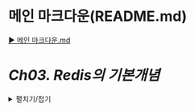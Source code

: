 # 메인 마크다운(README.md)
[▶ 메인 마크다운.md](README.md)

# *Ch03. Redis의 기본개념*
<details>
<summary>펼치기/접기</summary>

## 01. Redis 기본 설명(개념, 장점, 단점, 목적)

<details>
<summary>펼치기/접기</summary>

### Redis

`Re`mote `Di`*ctionary `S`torage  
Redis : memory 기반의 data 저장소 → 휘발성


- Disk가 아닌 Memory에 데이터를 저장
- Single Thread (CPU Thread 1개 사용)
- 초당 5만 ~ 25만 Request 실행가능  
key-value 형식으로 데이터 저장

### 장점 : Read/Write 속도

- Hardware 차이에서 오는 기본적인 performance gap
  HDD, SSD, RAM 등 여러 종류의 Hardware에 따라 속도가 확연히 차이난다.
- 다양한 type의 아키텍처를 지원한다. (Single, Master-Slave, Sentinel, Cluster)
  Sentinel: 마스터 슬레이브에서 발생될 수 있는 High Availability를 구현하기 위해 마스터의 이동이나 조정에 대한  
  역할을 수행하는 노드를 따로 두어 좀더 안정적인 레디스 운영을 가능하도록 만드는 구조
  Cluster : 복수개의 Master, 복수개의 Replica를 둬서 클러스터로 구성하여 재난이나 안전, 자체 하드웨어의 문제로 인해  
  Redis 서비스가 중단되지 않도록 하는 구조
- Partitioning
  데이터를 저장 할 경우 통으로 저장하는것이 아니라 여러 노드에 분산되서 데이터를 액세스하거나  
  그다음 데이터를 넣을 때도 파티셔닝 룰에 따라 분산되게 된다.
- Popular
  지원하는 라이브러리 같은 것들이 굉장히 다양(C#, Java, Python 등 그외 레어한 언어들에 대해서도)하며,  
  어떤 이유로 개발을 하다가 막히거나 에러를 발견 한 부분들에 대해서도 여러 조언이나 개선을 위한 방법들,  
  Recommendation 들을 비교적 편하게 찾아볼 수 있다.
- 
### 단점 : 휘발성

- `AOF, RDB Snapshot을 통해 Disk에 저장하여 휘발성 문제를 해소`  
  (램에 저장되어 있는 데이터들을 주기적으로 사용자가 선택한 룰에 따라 디스크에 저장하게 된다.)
- `Single Thread`  
  (데이터 정합성을 위함)
- `Memory Fragmentation`  
  Read/Write를 반복 하면서 메모리 자체에 완벽하게 들어가 있는 만큼만 사용되는게 아니다.    
  이미 데이터가 없는데도 사용하고 있다고 인식할 수 있다.  
  실제 가진 데이터보다 덜 이용하게 되거나 데이터가 있는데 없다고 인식되어 데이터가 저장되지 않는 등의 장애가 있음.
- `Big Size Data에 적합하지 않다`  
  휘발성이라는 문제를 해결하기 위해서 메모리로부터 데이터를 읽어들어 들이거나 변경된 부분에 대해 디스크에 Write하게 되는데  
  데이터가 너무 많이 들어가 있게 되면 디스크에 쓰는 시간이 굉장히 오래걸린다.  
  디스크 쓰는 시간이 너무 오래 걸리게 돼 버리면 리플리케이션과 싱크가 맞지 않는 경우가 생길 수 있고,  
  그 자체의 역할로 인해서 다른 요청들이 대기를 하고있는 상황이 있을 수 있다.  
  따라서 디스크 사용량을 줄이기 위해 다양한 옵션들을 설정하기도 한다.  
  램 용량을 많이 늘려 캐싱 용도가 아닌 데이터들도 저장해서 사용하면 안되냐 라고 할 수 있지만 너무 많은 데이터를 넣는 것은 적합하지 않다.

### 목적 : Caching

#### 캐싱이란?
자주 반복되는 자주 사용되고 빠르게 응답해야 되는 것들에 대한 준비를 미리 하는것.  
실제 원본에 가지 않아도 미리 임시적으로 갖고 있는 빠르고 효율성 높은 자원으로, 캐싱 구현시 사용자에게 좀 더  빠른 응답을 줄 수 있다.

- **클라이언트**    
  HTTP 캐시 헤더, 브라우저
- **DNS**  
  DNS 서버
- **웹**  
  HTTP 캐시 헤더, CDN, 역방향 프록시, 웹 액셀러레이터, 키-값 스토어
- **앱**  
  키-값 데이터 스토어, 로컬 캐시
- **데이터베이스**  
  데이터베이스 버퍼, 키-값 데이터 스토어

위와 같이 굉장히 다양한 계층에서 HTTP 캐시, DNS 서버, CDN, 로컬 캐시 등으로 사용될 수 있다.
캐시 계층을 따로 둬서 자체로 가지고 있는게 아니라 캐싱을 쓸 때는 Redis에 저장하도록 설정 해놓은 다음  
Redis에서 각 계층마다 필요한 데이터를 읽어가는 것이다.

### 일반적 사용 : Session Store, List Data Caching
(List 형태의 데이터가 응답이 굉장히 빠르다. - 일반 SQL RDB 서버보다 10배정도 이상의 성능을 낸다.)


</details>

## 02. 가격비교 Service에 사용될 Redis 구조 (Master-Replica, Sentinel, Cluster)
<details>
<summary>펼치기/접기</summary>

### Redis 구조

1. Stand Alone
   Redis 한대만으로 Master로 구성하여 사용  
 
2. Master-Replica
   Master인스턴스 Replica 혹은 Slave 인스턴스 두개의 인스턴스가 싱크를 맞추는 방식이다.  
   Replica가 Master로 싱크를 따라가는 구조이다.  
   보통 Replica는 Read만 가능하게 해놓는 경우가 많기 때문에 Master에서 데이터가 추가 혹은 삭제 등으로 변경이 되면
   Replica가 Master와의 차이점을 파악한 뒤 변경본에 대해서 실제 똑같이 복사하는 방식이다.  
   
3. Sentinel
   Master Replica 구조이면서 Master에 장애가 발생했을 때 일반적인 Master Replica 구조에서는 Master의 기동 유무만 파악하고
   아무런 동작을 하지 않고 끝나지만 실제로 Sentinel에서는 감시를 하다가 Master가 Down된것을 캐치하고 Replica를 Master로 전환한다.  
   Master 한대가 Down되더라도 Replica에서 다시 Master 역할을 하는 것으로 바뀐다.  
   Replica가 Master 역할을 하는 동안 원래 Master였던 1번 Redis를 복구한 뒤 Replica 역할로 붙힌다.
   이와 같이 두 Redis가 장애에 대해서 서로 상호 보완을 하게 된다.  
   Sentinel이라는 모니터링 툴 이라고 볼 수 있으며, 좀더 High Availity한 시스템을 구성할 수 있다.
4. Cluster  
   복수개의 Master - Replica 구조가 구성되어 있는 형태이다.  
   Master는 기본 3개로 구성되어 있어야 하고, 이에 Replica가 붙으며, 이때 붙는 Replica의 갯수는 상관이 없다.  
   클러스터를 구성할 경우 Sentinel이라는 것을 따로 띄우지 않아도 Master와 Replica간 서로 통신하면서 상황에 맞게 
   Master로 전환되는 등 서로 상호 보완하는 HA 구성이 되고, 데이터를 샤딩한다.

   샤딩이란 임의로 데이터셋을 나누는것을 말한다.  
   3건을 넣었다면 1곳에 들어갈 수 있지만 Hash Slot으로 분산하기 때문에 여러 군데 Master로 나뉘어서 들어가게 되고 
   실제 요청시 3개로 나뉘어서 응답을 받은 후 모아서 애플리케이션에 전달해 준다. 
   따라서 성능면으로도 좋다.
<br>
- **Availability** 가용성   
  Clsuter >= Sentinel(HA) > Master-Replica > SA
  Sentinel은 Cluster와 비슷하게 HA 구성을 하긴 하지만 두대가 동시에 내려가는 상황등은 보장할 수 없다.
  예를들어 Cluster 구조에서는 Replica 2대 혹은 Master 1대, Replica 1대가 내려가도 전혀 문제가 없다.  
  Master-Replica의 경우 Replca가 내려가는건 괜찮은 상황이다.
  Stand Alone의 경우 서비스가 아예 종료된다.

- **Performance** 성능  
  Cluster > Sentinel > Master-Replica > SA
  사실상 Sentinel과 Master-Replica는 거의 동등하다고 할 수 있지만 Sentinel은 Redis가 설치된 서버에 같이 설치하는 경우가  
  굉장히 많기 때문에 Sentinel이 Master-Replica 보다 오히려 안좋은 경우도 있다.
 
- **Efficiency** 효율성    
  SA > Master-Replica >= Sentinal > Clsuter
  Stand Alone은 온전히 혼자 사용하기 때문에 가장 적은 리소스로 어느 정도는 보장할 수 있다.  
  사실 MAster-Replica나 Sentinel은 비슷한 상황이지만, Cluster는 효율성이 떨어진다.  
  Master를 복수개로 구성함에 따라서 꽉 채워 사용한다기 보다는 여유있게 구성 해놓는 경우가 많기 때문.
  
3가지 성능적 측면에서 어떤 구조가 가장 좋은지를 고민해봤을때 기본적으로 Sentinel을 많이 선택한다.  
Master Replica를 서로 다른 존에 구성하고 만약 DR 상황(화재,정전)이 발생했을 떄 Master가 죽으면 Replica가 다른 존에 있기 때문에  
마스터의 역할을 할 수 있게 되기 때문에 이러한 구성을 많이 쓴다.  
만약 VM을 사용하는 구성일 경우 같은 VM도 마찬가지고 실제 물리 하드웨어도 마찬가지인데 같은 렉에 구성하지 않는 것이 바람직 하고  
같은 존에도 구성하지 않는 것이 좋다.  
만약 IDC가 두개면 두개의 IDC에 따라 다르게 혹은 IDC가 하나면 하나는 IDC 하나는 퍼블릭 클라우드 서비스와 같이 서로 분산해서 구성하는 것이 좋다.  
그렇기에 DR 상황에서도 장애를 최소화 할 수 있는 구성이 바로 Sentinel이다.  
Sentinel이 감시하면서 Replica를 Master로 돌려주기 때문에 좋다.
여러가지 후 조취를 한다면 Master-Replica도 Sentinel과 동일해 질 수 있다.  
앞부분에 밸런서가 있다고 가정할 경우 HeartBeat를 계속 감시 하다가 특정 인스턴스가 HeartBeat를 보내지 않을 경우 Script를 실행하게 해서
임의로 Replica를 Master로 돌리는 등의 작업을 할 수 있다.  
이러한 것들이 자동으로 구현된 것이 Sentinel이기 때문에 Sentinel이 효과와 안정성 면에서 조금 더 우위에 있다.  

사실 어떤 구조의 Redis를 선택하느냐는 사전에 정의한 품질 요건에 따라 달라진다.  
Availability를 99.95%로 설정했기에 4시간 안에 복구되어야 하는 상황이다.
과연 Master-Replica나 Stand Alone으로 구성할 경우 주말 혹은 휴가일 때 장애가 발생할 경우 대응 할 수 있을 것인가
혹은 항상 회사에 있는 상황이라고 할지라도 화재나 정전이 났을 때 렉 전체가 내려갔을 때 대응 할 수 있을 것인가 를 생각해보면  
불가능한 상황이 될 수 있다.  
부재중에는 4시간 안에 복구되기 굉장히 어려운 상황으로 누군가가 해줘야 하며 사람이 하게 만들것인가, 사람이 하더라도 장담 할 수 없기 때문에
시스템적인 장치를 통해 장애가 나더라도 Sentinel 프로세스가 모니터링 하다가 Master로 턴오버 시키는 작업을 하는것이 좋겠다 라고 판단 했기에
Sentinel 구성을 선택 한다.  
Performance는 현재 구조에서 확인할 수 없지만 Read가 300kb/s이기 땜누에 구성한 후에 실제 벤츠마크를 해본 후 얼만큼의 Read가 나올것인지 
또 어떤 데이터 타입을 Read하느냐에 따라 다르기 때문에 데이터 타입 까지 정한 다음 Redis 구성에 대한 퍼포먼스 검증도 해보는 것이 좋다.

 획득 가능한 자원이 VM 2대로 구성을 해야 할 경우 Cluster는 불가능하다.
물론 Port를 나눠 1개의 하드웨어, 1개의 VM을 2,3개의 인스턴스를 띄울 수 있으나 바람직 하지 않는 경우가 많다.
장애가 생겼을 때 해당 인스턴스에 같이 장애가 발생되는 것이기 때문에 서로 Effiency한 구조를 만들기 위해서는 작은 인스턴스라도 따로 띄우는 것이 좋고  
따로 띄웠을 때 서로 어떻게 리커버리 할 수 있는가를 고려하는 것이 좋다.  

Sentinel을 하게 되면 Redis를 2개 설치하고 1개를 받기로 했으니 앱 서버 1개에 Sentinel을 같이 설치한다.
각각의 서버에 Sentinel을 설치 하여 3개(?)의 Sentinel과 2개의 Redis를 설치할 수 있게 되어 비교적 HA한 구성을 만들 수 있게 된다.


</details>

## 03. Redis와 비슷한 다른 Solution - MemCached 
<details>
<summary>펼치기/접기</summary>

### Redis와 MemCached의 차이점

일반적으로 Redis는 MemCached의 기능의 대부분을 포함하고 있음.
Memcached도 AWS에서 프로덕트화되어 제공되고 있고, Redis도 마찬가지지만 Redis는 훨씬 더 많이 사용된다.  
그 이유는 처음에는 Memcached의 기능만으로 충분하다 생각하고 사용하던 서비스가 고도화되거나 확장되면서 점점 더 다양한 종류의 서비스를 추가해야 할 필요성이 생기기 때문이다.  
그럴 때 Memcached만으로는 부족한 경우가 발생할 수 있다.  
예를 들어, 처음에는 문자열 기준의 데이터만 다루다가 나중에는 다른 형태의 데이터를 저장하고 싶다는 요건이 생길 수 있다.  
물론 새로운 Redis를 추가하는 방법도 있지만, Memcached만 사용하기에는 한계가 있는 경우가 생긴다.  
또한 스케일링(Scaling) 문제도 비슷하다. 서비스가 커지면 더 많은 데이터를 처리하고, 더 많은 요청을 처리할 수 있어야 하기 때문에,  
Redis는 그만큼 더 유연하고 확장성이 뛰어나기 때문에 많이 사용된다.  
굳이 한쪽 캐시 솔루션을 사용할 거라면 레디스를 사용하는 것이 이점이 더 많을 것이라고 생각한다.  

**스케일링 이란?**
스케일링(Scaling)은 시스템의 성능을 더 많은 사용자가 접근하거나 더 많은 데이터를 처리할 수 있도록 확장하는 과정이다.  
스케일링은 수평적(서버를 늘리는 방식)과 수직적(서버 성능을 높이는 방식)으로 이루어질 수 있다.  
이 과정은 시스템이 커짐에 따라 점점 더 많은 부하를 처리할 수 있게 하며, 서비스의 안정성과 확장성을 높이는 데 중요한 역할을 한다.


1. #### DataType  
   - Redis : Hash, List, Set, Sorted Set, Geo, String
   - MemCached : String
   <details>
   <summary>개념 정리</summary>
   
   Memcached와 Redis는 캐싱 솔루션으로 많이 사용되지만, 그 사용성에서는 큰 차이가 있다.  
   Redis는 다양한 데이터 타입을 지원하며 유연한 데이터 처리가 가능하지만, Memcached는 단순한 캐싱 작업에 적합한 경량 솔루션이다.  
   Redis는 기본적으로 여러 데이터 타입을 제공하여 원하는 방식으로 데이터를 처리하거나 반환받을 수 있다.  
   예를 들어 Hash는 Key-Value 형태로 데이터를 저장하고 관리하기에 적합하고,  
   List는 순서를 유지하며 데이터를 저장하고 관리할 때 유용하며,  
   Set은 중복 없는 데이터 집합을 관리할 때 사용된다.  
   Sorted Set은 반환받은 데이터를 다시 정렬할 필요 없이 바로 사용할 수 있는 장점이 있다.
   Geospatial은 지리적 데이터를 처리할 수 있는 특수 데이터 타입으로 지도 기반 애플리케이션에서 활용된다.  
   이처럼 Redis는 다양한 데이터 타입을 제공하여 복잡한 데이터를 간단하고 효율적으로 처리할 수 있다.  
   예를 들어 Hash를 사용하면 Key:Value 형태로 데이터를 저장하거나 List와 Set을 이용해 원하는 구조의 결과를 쉽게 얻을 수 있다.  
   또한, Redis는 Sorted Set과 같은 타입을 통해 데이터를 정렬된 상태로 제공하므로 별도의 정렬 작업이 필요 없어 데이터 처리 과정에서 시간을 절약하고 성능을 높이는 데 큰 도움이 된다.  
   반면, Memcached는 기본적으로 문자열 데이터만 저장할 수 있다.  
   따라서 문자열 외의 데이터 타입을 저장하려면 JSON 형식으로 변환하거나 다른 방식을 사용해야 한다.  
   Memcached를 사용할 때 JSON 형식으로 데이터를 저장하면 반환받은 데이터를 다시 JSON으로 변환해야 하는 일이 자주 발생하며,  
   이 과정에서 문자열이 잘못 저장되거나 일부 데이터가 누락될 경우 문제가 생길 수 있다.  
   JSON 문자열로 복잡한 객체를 저장했을 때 데이터가 조금만 손상되어도 파싱 에러가 발생할 수 있다는 점에서 Memcached는 간단한 데이터 저장 용도에는 적합하지만 복잡한 데이터를 다루기에는 한계가 있다.  
   예를 들어, Memcached는 빠르게 만료되는 세션 데이터나 간단한 메시지를 캐시로 저장할 때에는 가볍고 적합하지만, 복잡한 데이터 구조를 다뤄야 하거나 다양한 데이터 타입을 활용해야 할 경우에는 Redis가 훨씬 더 적합하다.
   </details>

2. #### Thread
   - Redis : Single Thread
   - MemCached : Multi Threads
   <details>
   <summary>개념 정리</summary>
   
   Redis는 싱글스레드로 동작하며, Consistency(일관성)를 많이 보장하기 위해 이러한 구조를 가지고 있다.  
   싱글스레드 환경에서는 명령이 순차적으로 처리되기 때문에 데이터 충돌이나 경합 문제를 줄일 수 있는 장점이 있다.  
   반면에 Memcached는 멀티스레드로 동작한다. 멀티스레드 구조를 통해 여러 스레드가 동시에 요청을 처리할 수 있어 병렬 처리가 가능하다는 이점이 있다.  
   이러한 차이로 인해 Redis는 높은 일관성이 요구되는 작업에 적합하고, Memcached는 다수의 요청을 동시에 처리해야 하는 환경에서 유리하다.
   </details>

3. #### Scale
   - Redis : Scale Out
   - MemCached : Scale Up
   <details>
   <summary>개념 정리</summary>
   
   Redis의 Scale Out은 옆으로 계속 붙일 수 있는 구조를 가지고 있다.  
   특히 클러스터를 구성했을 때, 만약 Master 3대와 Replica 3대를 운영 중이라도 리소스가 부족하면 5대, 7대처럼 쉽게 늘릴 수 있다.  
   반면 Memcached의 Scale Up은 하드웨어(H/W) 스펙을 올리는 방식이다.  
   예를 들어 64GB를 사용하다가 더 많은 공간이 필요하면 128GB로 업그레이드하는 식으로 동작한다.  
   그러면 두 방식의 차이가 뭐냐, 스케일 업보다 스케일 아웃이 훨씬 쉽다는 점이다.  
   스케일 아웃은 실제로 운영 중에도 바로 확장할 수 있어 훨씬 편리하다.  
   하지만 스케일 업의 경우에는 분명히 다운 타임이 필요한 상황이 많다.  
   하드웨어를 업그레이드하는 동안에는 서비스가 중단될 가능성이 크고, 그 시간 동안 클라이언트는 서비스를 이용할 수 없게 된다.  
   이 차이를 이해하면 Redis와 Memcached의 확장 방식에서 어떤 선택을 해야 할지 더 명확해진다.  
   </details>

4. #### Memory Policy
   - Redis : no eviction, volatire-lru, volatile-ttl, allkey-random
   - MemCached : LRU
   <details>
   <summary>개념 정리</summary>

   Redis의 메모리 정책 중 no eviction은 데이터를 지우지 않는 정책이다.  
   이 정책을 사용할 경우 메모리가 가득 차면 더 이상 새로운 데이터를 저장할 수 없고, 기존 데이터를 지우지 않는다.  
   volatile-lru는 Least Recently Used(LRU) 알고리즘을 적용하는 정책으로, 메모리가 부족해지면 가장 오래전에 사용되지 않은 데이터부터 차례대로 삭제된다.  
   volatile-ttl은 Time-to-Live(TTL) 값을 기준으로, 해당 키가 설정된 만료 시간에 가까워지면 TTL이 짧은 키부터 삭제된다.  
   이 정책은 TTL이 설정된 키들만 대상으로 하며, TTL이 짧은 순으로 삭제된다.  
   allkeys-random은 모든 키들 중에서 랜덤으로 데이터를 삭제하는 방식이다.  
   이 정책은 메모리가 부족할 때 모든 키가 후보가 되어 무작위로 삭제된다.
   반면, Memcached는 기본적으로 LRU(Least Recently Used) 정책만을 사용하며, 이 경우 액세스가 적었던 데이터를 기준으로 오래된 데이터를 삭제한다.  
   Memcached는 다른 기준으로 데이터를 삭제할 수 없고, 오로지 LRU 방식에 의존하여 데이터를 관리한다.
   </details>

5. #### Persistence
   - Redis : AOF, RDB
   - MemCached : None
   <details>
   <summary>개념 정리</summary>

   Redis는 AOF 파일이나 RDB 파일을 디스크에 쓰기 하므로, 하드웨어가 내려가더라도 그 파일을 통해 데이터를 복구할 수 있다.  
   이러한 방식으로 Redis는 일정 기간마다 RDB를 디스크에 쓰기로 설정할 수 있으며, 이 쓰기 주기에 따라 RTO(Recovery Time Objective)를 결정할 수 있다.  
   예를 들어, 내가 1분에 한 번씩 데이터를 디스크에 쓴다고 설정하면, 하드웨어만 정상이라면 서비스가 다운되더라도 1분 전에 저장된 데이터를 복구할 수 있다.  
   만약 디스크가 손상되어 해당 RDB 파일이 없다면 데이터를 복구할 수 없지만, 서비스가 내려가는 상황은 자주 발생하지 않는다.  
   그렇기 때문에 Redis는 어느 정도 데이터를 보관할 수 있으며, 이는 캐시만을 처리하는 Memcached와는 다르게 데이터를 일정 기간 보존하는 스토리지 역할도 할 수 있다는 점에서 차이를 보인다.
   </details>

6. ETC
   - Redis : LUA Script
   <details>
   <summary>개념 정리</summary>

   Lua는 파이썬과 비슷한 언어로, 스크립트를 통해 데이터를 읽고 쓰는 데 사용된다.  
   주로 데이터를 삽입할 때 많이 활용되며, 복잡한 작업이나 긴 작업을 처리할 때 유용하게 사용된다.
   </details>

</details>
</details>